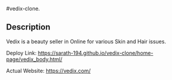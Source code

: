 #vedix-clone.
<h2> Description</h2>

<p>Vedix is a beauty seller in Online for various Skin and Hair issues. </a></p>

<p> Deploy Link: <a href='https://sarath-194.github.io/vedix-clone/home-page/vedix_body.html'>https://sarath-194.github.io/vedix-clone/home-page/vedix_body.html/</a> </p>
<p> Actual Website: <a href='https://vedix-.com/'>https://vedix.com/</a> </p>
